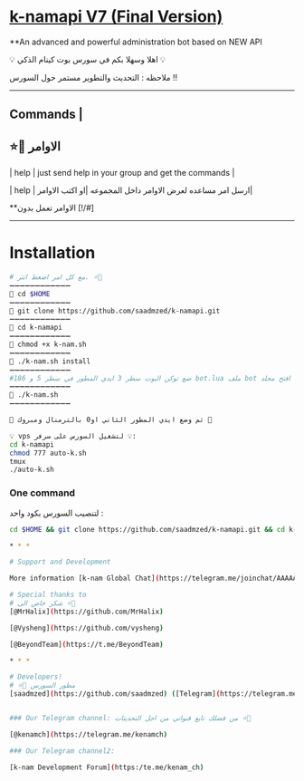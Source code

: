 # [k-namapi V7 (Final Version)](https://telegram.me/saad7m)

**An advanced and powerful administration bot based on NEW API

💡 اهلا وسهلا بكم في سورس بوت كينام الذكي 💡

ملاحظه : التحديث والتطوير مستمر حول السورس ‼️

* * *

## Commands |
## ⭐️💎 الاوامر
| help | just send help in your group and get the commands |

| help | ارسل امر مساعده لعرض الاوامر داخل المجموعه |او اكتب الاوامر|

**الاوامر تعمل بدون [!/#]

* * *

# Installation
```sh
# مع كل امر اضغط انتر. ⭐️💎
➖➖➖➖➖➖➖➖➖➖➖➖
🔹 cd $HOME
➖➖➖➖➖➖➖➖➖➖➖➖
🔹 git clone https://github.com/saadmzed/k-namapi.git
➖➖➖➖➖➖➖➖➖➖➖➖
🔹 cd k-namapi
➖➖➖➖➖➖➖➖➖➖➖➖
🔹 chmod +x k-nam.sh
➖➖➖➖➖➖➖➖➖➖➖➖
🔹 ./k-nam.sh install
➖➖➖➖➖➖➖➖➖➖➖➖
#ضع توكن البوت سطر 3 ايدي المطور في سطر 5 و 186 bot.lua ملف bot افتح مجلد 
➖➖➖➖➖➖➖➖➖➖➖➖
🔹 ./k-nam.sh 
➖➖➖➖➖➖➖➖➖➖➖➖

💎 ثم وضع ايدي المطور الثاني او0 بالترمنال ومبروك 💎

💡 vps لتشغيل السورس على سرفر 💡:
cd k-namapi
chmod 777 auto-k.sh
tmux
./auto-k.sh
```
### One command
لتنصيب السورس بكود واحد  :
```sh
cd $HOME && git clone https://github.com/saadmzed/k-namapi.git && cd k-namapi && chmod +x k-nam.sh && ./k-nam.sh install && ./k-nam.sh

* * *

# Support and Development

More information [k-nam Global Chat](https://telegram.me/joinchat/AAAAAD25mIzUH_IQvF8HsQ) كروب الدعم 

# Special thanks to
# شكر خاص الى ⭐️💎
[@MrHalix](https://github.com/MrHalix)

[@Vysheng](https://github.com/vysheng)

[@BeyondTeam](https://t.me/BeyondTeam)

* * *

# Developers!
# ⭐️💎 مطور السورس
[saadmzed](https://github.com/saadmzed) ([Telegram](https://telegram.me/saad7m))


### Our Telegram channel: من قضلك تابع قنواتي من اجل التحديثات ⭐️💎

[@kenamch](https://telegram.me/kenamch)

### Our Telegram channel2:

[k-nam Development Forum](https:/te.me/kenam_ch)
